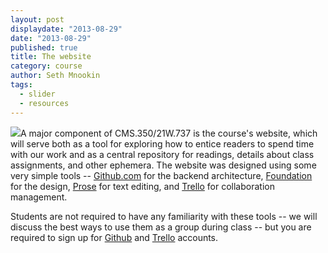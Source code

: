 ```yaml
---
layout: post
displaydate: "2013-08-29"
date: "2013-08-29"
published: true
title: The website
category: course
author: Seth Mnookin
tags: 
  - slider
  - resources
---
```


![](http://sethmnookin.com/wp-content/uploads/2013/08/Screen-Shot-2013-08-25-at-11.30.27-AM.png)A major component of CMS.350/21W.737 is the course's website, which will serve both as a tool for exploring how to entice readers to spend time with our work and as a central repository for readings, details about class assignments, and other ephemera. The website was designed using some very simple tools -- <a href="http://github.com" target="_blank">Github.com</a> for the backend architecture, <a href="http://foundation.zurb.com" target="_blank">Foundation</a> for the design, <a href="http://prose.io" target="_blank">Prose</a> for text editing, and <a href="http://trello.com" target="_blank">Trello</a> for collaboration management. 


Students are not required to have any familiarity with these tools -- we will discuss the best ways to use them as a group during class -- but you are required to sign up for <a href="http://github.com" target="_blank">Github</a> and <a href="http://trello.com" target="_blank">Trello</a> accounts.